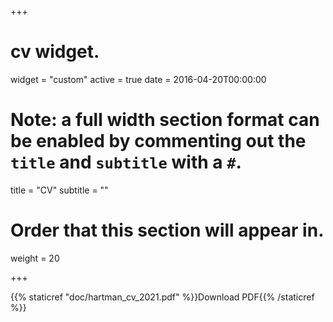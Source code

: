+++
# cv widget.
widget = "custom"
active = true
date = 2016-04-20T00:00:00

# Note: a full width section format can be enabled by commenting out the `title` and `subtitle` with a `#`.
title = "CV"
subtitle = ""

# Order that this section will appear in.
weight = 20

+++

<!-- Download: [pdf](/doc/hartman_cv_generic.pdf) -->
{{% staticref "doc/hartman_cv_2021.pdf" %}}Download PDF{{% /staticref %}}
